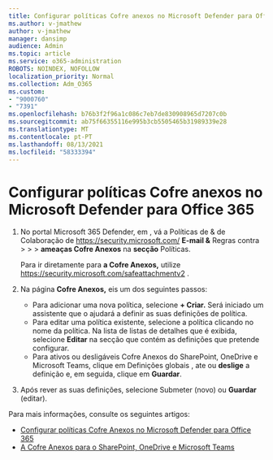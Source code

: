 ```yaml
---
title: Configurar políticas Cofre anexos no Microsoft Defender para Office 365
ms.author: v-jmathew
author: v-jmathew
manager: dansimp
audience: Admin
ms.topic: article
ms.service: o365-administration
ROBOTS: NOINDEX, NOFOLLOW
localization_priority: Normal
ms.collection: Adm_O365
ms.custom:
- "9000760"
- "7391"
ms.openlocfilehash: b76b3f2f96a1c086c7eb7de830908965d7207c0b
ms.sourcegitcommit: ab75f66355116e995b3cb5505465b31989339e28
ms.translationtype: MT
ms.contentlocale: pt-PT
ms.lasthandoff: 08/13/2021
ms.locfileid: "58333394"
---
```

# <a name="set-up-safe-attachment-policies-in-microsoft-defender-for-office-365"></a>Configurar políticas Cofre anexos no Microsoft Defender para Office 365

1. No portal Microsoft 365 Defender, em , vá a Políticas de & de Colaboração de <https://security.microsoft.com/> **E-mail &** Regras contra \>  \>  \> **ameaças Cofre Anexos** na **secção** Políticas.

   Para ir diretamente para **a Cofre Anexos,** utilize <https://security.microsoft.com/safeattachmentv2> .

2. Na página **Cofre Anexos,** eis um dos seguintes passos:
   - Para adicionar uma nova política, selecione **+ Criar.** Será iniciado um assistente que o ajudará a definir as suas definições de política.
   - Para editar uma política existente, selecione a política clicando no nome da política. Na lista de listas de detalhes que é exibida, selecione **Editar** na secção que contém as definições que pretende configurar.
   - Para ativos ou desligáveis Cofre Anexos do SharePoint, OneDrive e Microsoft Teams, clique em Definições globais , ate ou **deslige** a definição e, em seguida, clique em **Guardar**.

3. Após rever as suas definições,  selecione Submeter (novo) ou **Guardar** (editar).

Para mais informações, consulte os seguintes artigos:

- [Configurar políticas Cofre Anexos no Microsoft Defender para Office 365](https://docs.microsoft.com/microsoft-365/security/office-365-security/set-up-safe-attachments-policies)
- [A Cofre Anexos para o SharePoint, OneDrive e Microsoft Teams](https://docs.microsoft.com/microsoft-365/security/office-365-security/turn-on-mdo-for-spo-odb-and-teams)
